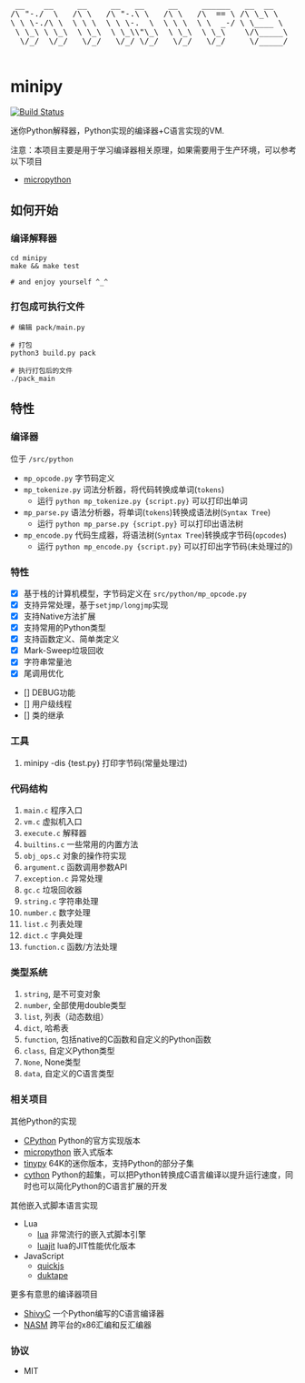 <pre>

 __    __     __     __   __     __     ______   __  __    
/\ "-./  \   /\ \   /\ "-.\ \   /\ \   /\  == \ /\ \_\ \   
\ \ \-./\ \  \ \ \  \ \ \-.  \  \ \ \  \ \  _-/ \ \____ \  
 \ \_\ \ \_\  \ \_\  \ \_\\"\_\  \ \_\  \ \_\    \/\_____\ 
  \/_/  \/_/   \/_/   \/_/ \/_/   \/_/   \/_/     \/_____/ 
                                                           
</pre>

# minipy

[![Build Status](https://travis-ci.org/xupingmao/minipy.svg?branch=master)](https://travis-ci.org/xupingmao/minipy)

迷你Python解释器，Python实现的编译器+C语言实现的VM.

注意：本项目主要是用于学习编译器相关原理，如果需要用于生产环境，可以参考以下项目
- [micropython](https://github.com/micropython/micropython)

## 如何开始

### 编译解释器

```
cd minipy
make && make test

# and enjoy yourself ^_^
```

### 打包成可执行文件

```
# 编辑 pack/main.py

# 打包
python3 build.py pack

# 执行打包后的文件
./pack_main
```

## 特性

### 编译器

位于 `/src/python`

- `mp_opcode.py` 字节码定义
- `mp_tokenize.py` 词法分析器，将代码转换成单词(`tokens`)
    - 运行 `python mp_tokenize.py {script.py}` 可以打印出单词
- `mp_parse.py` 语法分析器，将单词(`tokens`)转换成语法树(`Syntax Tree`)
    - 运行 `python mp_parse.py {script.py}` 可以打印出语法树
- `mp_encode.py` 代码生成器，将语法树(`Syntax Tree`)转换成字节码(`opcodes`)
    - 运行 `python mp_encode.py {script.py}` 可以打印出字节码(未处理过的)

### 特性
- [x] 基于栈的计算机模型，字节码定义在 `src/python/mp_opcode.py`
- [x] 支持异常处理，基于`setjmp/longjmp`实现
- [x] 支持Native方法扩展
- [x] 支持常用的Python类型
- [x] 支持函数定义、简单类定义
- [x] Mark-Sweep垃圾回收
- [x] 字符串常量池
- [x] 尾调用优化
- [] DEBUG功能
- [] 用户级线程
- [] 类的继承

### 工具
1. minipy -dis {test.py} 打印字节码(常量处理过)


### 代码结构
01. `main.c` 程序入口
02. `vm.c` 虚拟机入口
03. `execute.c` 解释器
04. `builtins.c` 一些常用的内置方法
05. `obj_ops.c` 对象的操作符实现
06. `argument.c` 函数调用参数API
07. `exception.c` 异常处理
08. `gc.c` 垃圾回收器
09. `string.c` 字符串处理
10. `number.c` 数字处理
11. `list.c`   列表处理
12. `dict.c`   字典处理
13. `function.c` 函数/方法处理

### 类型系统
1. `string`, 是不可变对象
2. `number`, 全部使用double类型
3. `list`, 列表（动态数组）
4. `dict`, 哈希表
5. `function`, 包括native的C函数和自定义的Python函数
6. `class`, 自定义Python类型
7. `None`, None类型
8. `data`, 自定义的C语言类型

### 相关项目

其他Python的实现
- [CPython](https://github.com/python/cpython) Python的官方实现版本
- [micropython](https://github.com/micropython/micropython) 嵌入式版本
- [tinypy](https://github.com/philhassey/tinypy) 64K的迷你版本，支持Python的部分子集
- [cython](https://github.com/cython/cython) Python的超集，可以把Python转换成C语言编译以提升运行速度，同时也可以简化Python的C语言扩展的开发

其他嵌入式脚本语言实现
- Lua
    - [lua](https://github.com/lua/lua) 非常流行的嵌入式脚本引擎
    - [luajit](https://github.com/LuaJIT/LuaJIT) lua的JIT性能优化版本
- JavaScript
    - [quickjs](https://github.com/bellard/quickjs)
    - [duktape](https://github.com/svaarala/duktape)

更多有意思的编译器项目
- [ShivyC](https://github.com/ShivamSarodia/ShivyC) 一个Python编写的C语言编译器
- [NASM](https://github.com/netwide-assembler/nasm) 跨平台的x86汇编和反汇编器

### 协议

- MIT
